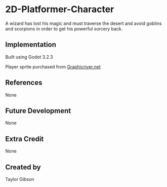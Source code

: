 # 2D-Platformer-Character
A wizard has lost his magic and must traverse the desert and avoid goblins and scorpions in order to get his powerful sorcery back.

## Implementation
Built using Godot 3.2.3

Player sprite purchased from [Graphicriver.net](https://graphicriver.net/item/game-assets-pixel-platformer-kit-sprites-background-and-weapons/19258197)


## References
None

## Future Development
None

## Extra Credit
None

## Created by 
Taylor Gibson
